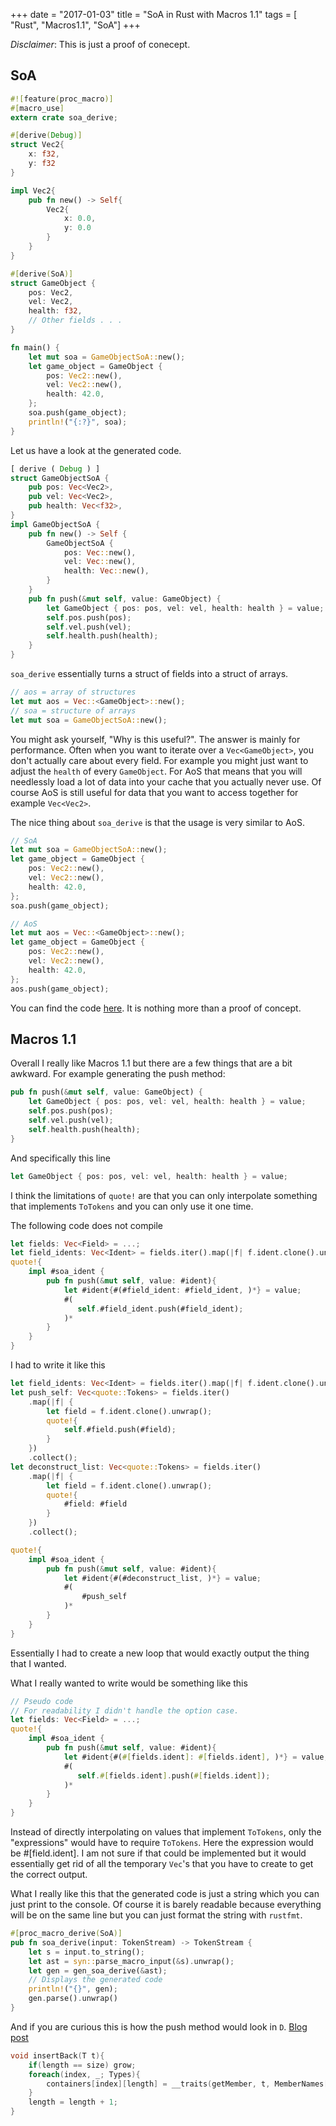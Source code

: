 +++
date        = "2017-01-03"
title       = "SoA in Rust with Macros 1.1"
tags        = [ "Rust", "Macros1.1", "SoA"]
+++

*Disclaimer*: This is just a proof of conecept.

## SoA
~~~Rust
#![feature(proc_macro)]
#[macro_use]
extern crate soa_derive;

#[derive(Debug)]
struct Vec2{
    x: f32,
    y: f32
}

impl Vec2{
    pub fn new() -> Self{
        Vec2{
            x: 0.0,
            y: 0.0
        }
    }
}

#[derive(SoA)]
struct GameObject {
    pos: Vec2,
    vel: Vec2,
    health: f32,
    // Other fields . . .
}

fn main() {
    let mut soa = GameObjectSoA::new();
    let game_object = GameObject {
        pos: Vec2::new(),
        vel: Vec2::new(),
        health: 42.0,
    };
    soa.push(game_object);
    println!("{:?}", soa);
}
~~~
Let us have a look at the generated code.

~~~Rust
[ derive ( Debug ) ]
struct GameObjectSoA {
    pub pos: Vec<Vec2>,
    pub vel: Vec<Vec2>,
    pub health: Vec<f32>,
}
impl GameObjectSoA {
    pub fn new() -> Self {
        GameObjectSoA {
            pos: Vec::new(),
            vel: Vec::new(),
            health: Vec::new(),
        }
    }
    pub fn push(&mut self, value: GameObject) {
        let GameObject { pos: pos, vel: vel, health: health } = value;
        self.pos.push(pos);
        self.vel.push(vel);
        self.health.push(health);
    }
}
~~~
`soa_derive` essentially turns a struct of fields into a struct of arrays.

~~~Rust
// aos = array of structures
let mut aos = Vec::<GameObject>::new();
// soa = structure of arrays
let mut soa = GameObjectSoA::new();
~~~

You might ask yourself, "Why is this useful?". The answer is mainly for performance. Often when you want to iterate over a `Vec<GameObject>`, you don't actually care about every field. For example you might just want to adjust the `health` of every `GameObject`. For AoS that means that you will needlessly load a lot of data into your cache that you actually never use. Of course AoS is still useful for data that you want to access together for example `Vec<Vec2>`.


The nice thing about `soa_derive` is that the usage is very similar to AoS.
~~~Rust
// SoA
let mut soa = GameObjectSoA::new();
let game_object = GameObject {
    pos: Vec2::new(),
    vel: Vec2::new(),
    health: 42.0,
};
soa.push(game_object);
~~~
~~~Rust
// AoS
let mut aos = Vec::<GameObject>::new();
let game_object = GameObject {
    pos: Vec2::new(),
    vel: Vec2::new(),
    health: 42.0,
};
aos.push(game_object);
~~~
You can find the code [here](https://github.com/MaikKlein/soa_derive). It is nothing more than a proof of concept.

## Macros 1.1

Overall I really like Macros 1.1 but there are a few things that are a bit awkward. For example generating the push method:
~~~Rust
pub fn push(&mut self, value: GameObject) {
    let GameObject { pos: pos, vel: vel, health: health } = value;
    self.pos.push(pos);
    self.vel.push(vel);
    self.health.push(health);
}
~~~
And specifically this line
~~~Rust
let GameObject { pos: pos, vel: vel, health: health } = value;
~~~
I think the limitations of `quote!` are that you can only interpolate something that implements `ToTokens` and you can only use it one time.

The following code does not compile
~~~Rust
let fields: Vec<Field> = ...;
let field_idents: Vec<Ident> = fields.iter().map(|f| f.ident.clone().unwrap()).collect();
quote!{
    impl #soa_ident {
        pub fn push(&mut self, value: #ident){
            let #ident{#(#field_ident: #field_ident, )*} = value;
            #(
               self.#field_ident.push(#field_ident);
            )*
        }
    }
}
~~~

I had to write it like this
~~~Rust
let field_idents: Vec<Ident> = fields.iter().map(|f| f.ident.clone().unwrap()).collect();
let push_self: Vec<quote::Tokens> = fields.iter()
    .map(|f| {
        let field = f.ident.clone().unwrap();
        quote!{
            self.#field.push(#field);
        }
    })
    .collect();
let deconstruct_list: Vec<quote::Tokens> = fields.iter()
    .map(|f| {
        let field = f.ident.clone().unwrap();
        quote!{
            #field: #field
        }
    })
    .collect();

quote!{
    impl #soa_ident {
        pub fn push(&mut self, value: #ident){
            let #ident{#(#deconstruct_list, )*} = value;
            #(
                #push_self
            )*
        }
    }
}
~~~
Essentially I had to create a new loop that would exactly output the thing that I wanted.

What I really wanted to write would be something like this
~~~Rust
// Pseudo code
// For readability I didn't handle the option case.
let fields: Vec<Field> = ...;
quote!{
    impl #soa_ident {
        pub fn push(&mut self, value: #ident){
            let #ident{#(#[fields.ident]: #[fields.ident], )*} = value;
            #(
               self.#[fields.ident].push(#[fields.ident]);
            )*
        }
    }
}
~~~
Instead of directly interpolating on values that implement `ToTokens`, only the "expressions" would have to require `ToTokens`. Here the expression would be #[field.ident]. I am not sure if that could be implemented but it would essentially get rid of all the temporary `Vec`'s that you have to create to get the correct output.

What I really like this that the generated code is just a string which you can just print to the console. Of course it is barely readable because everything will be on the same line but you can just format the string with `rustfmt`.

~~~Rust
#[proc_macro_derive(SoA)]
pub fn soa_derive(input: TokenStream) -> TokenStream {
    let s = input.to_string();
    let ast = syn::parse_macro_input(&s).unwrap();
    let gen = gen_soa_derive(&ast);
    // Displays the generated code
    println!("{}", gen);
    gen.parse().unwrap()
}
~~~

And if you are curious this is how the push method would look in `D`.
[Blog post](https://maikklein.github.io/post/soa-d/)
~~~D
void insertBack(T t){
    if(length == size) grow;
    foreach(index, _; Types){
        containers[index][length] = __traits(getMember, t, MemberNames[index]);
    }
    length = length + 1;
}
~~~
